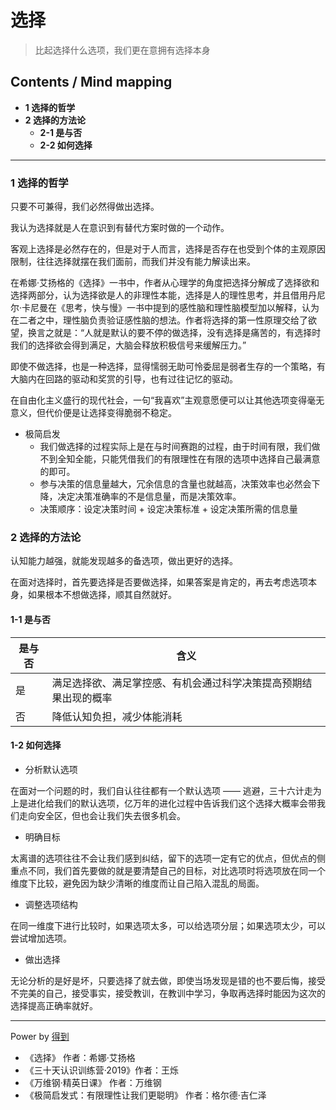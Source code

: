 # 选择
> 比起选择什么选项，我们更在意拥有选择本身

## Contents / Mind mapping
- **1 选择的哲学**
- **2 选择的方法论**
  - **2-1 是与否**
  - **2-2 如何选择**

---

### 1 选择的哲学

只要不可兼得，我们必然得做出选择。

我认为选择就是人在意识到有替代方案时做的一个动作。

客观上选择是必然存在的，但是对于人而言，选择是否存在也受到个体的主观原因限制，往往选择就摆在我们面前，而我们并没有能力解读出来。

在希娜·艾扬格的《选择》一书中，作者从心理学的角度把选择分解成了选择欲和选择两部分，认为选择欲是人的非理性本能，选择是人的理性思考，并且借用丹尼尔·卡尼曼在《思考，快与慢》一书中提到的感性脑和理性脑模型加以解释，认为在二者之中，理性脑负责验证感性脑的想法。作者将选择的第一性原理交给了欲望，换言之就是：“人就是默认的要不停的做选择，没有选择是痛苦的，有选择时我们的选择欲会得到满足，大脑会释放积极信号来缓解压力。”

即使不做选择，也是一种选择，显得懦弱无助可怜委屈是弱者生存的一个策略，有大脑内在回路的驱动和奖赏的引导，也有过往记忆的驱动。

在自由化主义盛行的现代社会，一句“我喜欢”主观意愿便可以让其他选项变得毫无意义，但代价便是让选择变得脆弱不稳定。

- 极简启发
  - 我们做选择的过程实际上是在与时间赛跑的过程，由于时间有限，我们做不到全知全能，只能凭借我们的有限理性在有限的选项中选择自己最满意的即可。
  - 参与决策的信息量越大，冗余信息的含量也就越高，决策效率也必然会下降，决定决策准确率的不是信息量，而是决策效率。
  - 决策顺序：设定决策时间 + 设定决策标准 + 设定决策所需的信息量



### 2 选择的方法论

认知能力越强，就能发现越多的备选项，做出更好的选择。

在面对选择时，首先要选择是否要做选择，如果答案是肯定的，再去考虑选项本身，如果根本不想做选择，顺其自然就好。

#### 1-1 是与否

|是与否|含义|
|  --  | -- |
|是|满足选择欲、满足掌控感、有机会通过科学决策提高预期结果出现的概率|
|否|降低认知负担，减少体能消耗|

#### 1-2 如何选择

- 分析默认选项

在面对一个问题的时，我们自认往往都有一个默认选项 —— 逃避，三十六计走为上是进化给我们的默认选项，亿万年的进化过程中告诉我们这个选择大概率会带我们走向安全区，但也会让我们失去很多机会。

- 明确目标

太离谱的选项往往不会让我们感到纠结，留下的选项一定有它的优点，但优点的侧重点不同，我们首先要做的就是要清楚自己的目标，对比选项时将选项放在同一个维度下比较，避免因为缺少清晰的维度而让自己陷入混乱的局面。

- 调整选项结构

在同一维度下进行比较时，如果选项太多，可以给选项分层；如果选项太少，可以尝试增加选项。

- 做出选择

无论分析的是好是坏，只要选择了就去做，即使当场发现是错的也不要后悔，接受不完美的自己，接受事实，接受教训，在教训中学习，争取再选择时能因为这次的选择提高正确率就好。



---
Power by [得到](https://www.igetget.com)
- 《选择》 作者：希娜·艾扬格
- 《三十天认识训练营·2019》作者：王烁
- 《万维钢·精英日课》 作者：万维钢
- 《极简启发式：有限理性让我们更聪明》 作者：格尔德·吉仁泽
